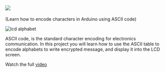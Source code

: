  # ![](https://place-hold.it/228x40/FFFFFF/22A6C9&text=LCD-ALPHABET&bold&fontsize=23)
(Learn how to encode characters in Arduino using ASCII code)

![lcd alphabet](https://user-images.githubusercontent.com/37689522/53419872-ee966c00-39da-11e9-9b9a-1a3dbd01c463.gif)

ASCII code, is the standard character encoding for electronics communication. 
In this project you will learn how to use the ASCII table to encode alphabets to write encrypted message, and display it into the LCD screen. 

Watch the full [video ](https://www.youtube.com/watch?v=OaLypEZgGQw)
